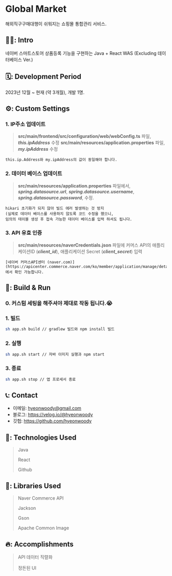 # Global Market 
해외직구구매대행이 쉬워지는 쇼핑몰 통합관리 서비스.



## 🧑‍💻: Intro
네이버 스마트스토어 상품등록 기능을 구현하는 Java + React WAS (Excluding 데이터베이스 Ver.)


## 🗓️: Development Period
2023년 12월 ~ 현재 (약 3개월), 개발 1명.

## ⚙️: Custom Settings
### 1. IP주소 업데이트 

>   **src/main/frontend/src/configuration/web/webConfig.ts** 파일, ***this.ipAddress*** 수정
>   **src/main/resources/application.properties** 파일, ***my.ipAddress*** 수정

    this.ip.Address와 my.ipAddress의 값이 동일해야 합니다.

### 2. 데이터 베이스 업데이트 

>   **src/main/resources/application.properties** 파일에서,
>   ***spring.datasource.url***,
>   ***spring.datasource.username***,
>   ***spring.datasource.password***,
>   수정.

    hikari 초기화가 되지 않아 빌드 에러 발생하는 것 방지
    (실제로 데이터 베이스를 사용하지 않도록 코드 수정을 했으니,
    임의의 테이블 생성 후 접속 가능한 데이터 베이스를 입력 하셔도 됩니다.

### 3. API 유효 인증
   
>   **src/main/resources/naverCredentials.json** 파일에
>   커머스 API의 애플리케이션ID (***client_id***), 애플리케이션 Secret (***client_secret***) 입력

    [네이버 커머스API센터 (naver.com)](https://apicenter.commerce.naver.com/ko/member/application/manage/detail;id=XXXXXXXXXXXXXXXXXXX)에서 확인 가능합니다.

## 🚀: Build & Run
### 0. 커스텀 세팅을 해주셔야 제대로 작동 됩니다.😭
### 1. 빌드
```bash
sh app.sh build // gradlew 빌드와 npm install 빌드
```
### 2. 실행
```bash
sh app.sh start // 자바 이미지 실행과 npm start
```
### 3. 종료
```bash
sh app.sh stop // 앱 프로세서 종료
```


## 📞: Contact
- 이메일: hyeonwoody@gmail.com
- 블로그: https://velog.io/@hyeonwoody
- 깃헙: https://github.com/hyeonwoody

## 🧱: Technologies Used
> Java
>
> React
>
> Github

## 📖: Libraries Used
> Naver Commerce API
> 
> Jackson
> 
> Gson
> 
> Apache Common Image


## 🔥: Accomplishments
> API 데이터 직렬화
> 
> 정돈된 UI
